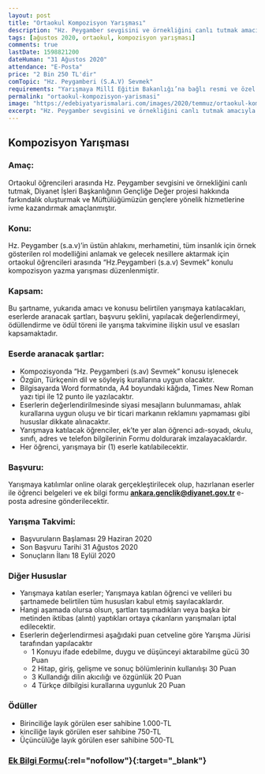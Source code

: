 ```yaml
---
layout: post
title: "Ortaokul Kompozisyon Yarışması"
description: "Hz. Peygamber sevgisini ve örnekliğini canlı tutmak amacıyla Ortaokul Öğrencileri arasında yapılacak kompozisyon yarışması duyurusudur."
tags: [ağustos 2020, ortaokul, kompozisyon yarışması]
comments: true
lastDate: 1598821200  
dateHuman: "31 Ağustos 2020"
attendance: "E-Posta"
price: "2 Bin 250 TL'dir"
comTopic: "Hz. Peygamberi (S.A.V) Sevmek"
requirements: "Yarışmaya Millî Eğitim Bakanlığı’na bağlı resmi ve özel tüm ortaokul öğrencileri katılabilecektir."
permalink: "ortaokul-kompozisyon-yarismasi"
image: "https://edebiyatyarismalari.com/images/2020/temmuz/ortaokul-kompozisyon-yarismasi.jpg"
excerpt: "Hz. Peygamber sevgisini ve örnekliğini canlı tutmak amacıyla Ortaokul Öğrencileri arasında yapılacak kompozisyon yarışması duyurusudur."
---
```


## Kompozisyon Yarışması

### Amaç:  
Ortaokul öğrencileri arasında Hz. Peygamber sevgisini ve örnekliğini canlı tutmak, Diyanet İşleri Başkanlığının Gençliğe Değer projesi hakkında farkındalık oluşturmak ve Müftülüğümüzün gençlere yönelik hizmetlerine ivme kazandırmak amaçlanmıştır.

### Konu:  
Hz. Peygamber (s.a.v)’in üstün ahlakını, merhametini, tüm insanlık için örnek gösterilen rol modelliğini anlamak ve gelecek nesillere aktarmak için ortaokul öğrencileri arasında “Hz.Peygamberi (s.a.v) Sevmek” konulu kompozisyon yazma yarışması düzenlenmiştir.

### Kapsam:  
Bu şartname, yukarıda amacı ve konusu belirtilen yarışmaya katılacakları, eserlerde aranacak şartları, başvuru şeklini, yapılacak değerlendirmeyi, ödüllendirme ve ödül töreni ile yarışma takvimine ilişkin usul ve esasları kapsamaktadır.

### Eserde aranacak şartlar:  
- Kompozisyonda “Hz. Peygamberi (s.av) Sevmek” konusu işlenecek
- Özgün, Türkçenin dil ve söyleyiş kurallarına uygun olacaktır.
- Bilgisayarda Word formatında, A4 boyundaki kâğıda, Times New Roman yazı tipi ile 12 punto ile yazılacaktır.
- Eserlerin değerlendirilmesinde siyasi mesajların bulunmaması, ahlak kurallarına uygun oluşu ve bir ticari markanın reklamını yapmaması gibi hususlar dikkate alınacaktır.
- Yarışmaya katılacak öğrenciler, ek’te yer alan öğrenci adı-soyadı, okulu, sınıfı, adres ve telefon bilgilerinin Formu doldurarak imzalayacaklardır. 
- Her öğrenci, yarışmaya bir (1) eserle katılabilecektir.

### Başvuru:  
Yarışmaya katılımlar online olarak gerçekleştirilecek olup, hazırlanan eserler ile öğrenci belgeleri ve ek bilgi formu **ankara.genclik@diyanet.gov.tr** e-posta adresine gönderilecektir.

### Yarışma Takvimi:  
- Başvuruların Başlaması 29 Haziran 2020
- Son Başvuru Tarihi 31 Ağustos 2020
- Sonuçların İlanı 18 Eylül 2020

### Diğer Hususlar
- Yarışmaya katılan eserler; Yarışmaya katılan öğrenci ve velileri bu şartnamede belirtilen tüm hususları kabul etmiş sayılacaklardır.
- Hangi aşamada olursa olsun, şartları taşımadıkları veya başka bir metinden iktibas (alıntı) yaptıkları ortaya çıkanların yarışmaları iptal edilecektir.
- Eserlerin değerlendirmesi aşağıdaki puan cetveline göre Yarışma Jürisi tarafından yapılacaktır
    - 1 Konuyu ifade edebilme, duygu ve düşünceyi aktarabilme gücü 30 Puan
    - 2 Hitap, giriş, gelişme ve sonuç bölümlerinin kullanılışı 30 Puan
    - 3 Kullandığı dilin akıcılığı ve özgünlük 20 Puan
    - 4 Türkçe dilbilgisi kurallarına uygunluk 20 Puan

### Ödüller
- Birinciliğe layık görülen eser sahibine 1.000-TL
- kinciliğe layık görülen eser sahibine 750-TL
- Üçüncülüğe layık görülen eser sahibine 500-TL

### [Ek Bilgi Formu](https://firebasestorage.googleapis.com/v0/b/edebiyat-yarismalari.appspot.com/o/kompozisyon-yarismasi-ek.pdf?alt=media&token=6a6c2fcd-8ceb-4eae-a8f8-e2fd3a6c0f12){:rel="nofollow"}{:target="_blank"}

